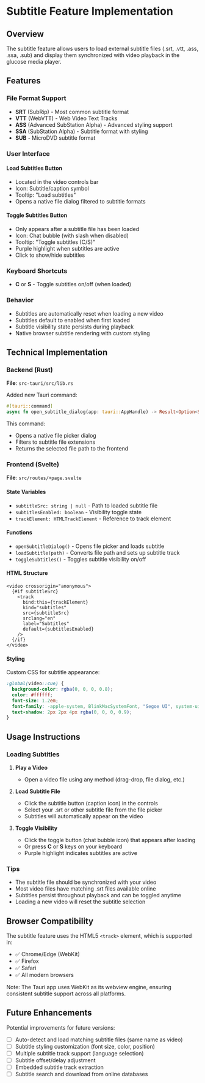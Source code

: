 # Subtitle Feature Implementation

## Overview

The subtitle feature allows users to load external subtitle files (.srt, .vtt, .ass, .ssa, .sub) and display them synchronized with video playback in the glucose media player.

## Features

### File Format Support
- **SRT** (SubRip) - Most common subtitle format
- **VTT** (WebVTT) - Web Video Text Tracks
- **ASS** (Advanced SubStation Alpha) - Advanced styling support
- **SSA** (SubStation Alpha) - Subtitle format with styling
- **SUB** - MicroDVD subtitle format

### User Interface

#### Load Subtitles Button
- Located in the video controls bar
- Icon: Subtitle/caption symbol
- Tooltip: "Load subtitles"
- Opens a native file dialog filtered to subtitle formats

#### Toggle Subtitles Button
- Only appears after a subtitle file has been loaded
- Icon: Chat bubble (with slash when disabled)
- Tooltip: "Toggle subtitles (C/S)"
- Purple highlight when subtitles are active
- Click to show/hide subtitles

### Keyboard Shortcuts
- **C** or **S** - Toggle subtitles on/off (when loaded)

### Behavior
- Subtitles are automatically reset when loading a new video
- Subtitles default to enabled when first loaded
- Subtitle visibility state persists during playback
- Native browser subtitle rendering with custom styling

## Technical Implementation

### Backend (Rust)

**File**: `src-tauri/src/lib.rs`

Added new Tauri command:
```rust
#[tauri::command]
async fn open_subtitle_dialog(app: tauri::AppHandle) -> Result<Option<String>, String>
```

This command:
- Opens a native file picker dialog
- Filters to subtitle file extensions
- Returns the selected file path to the frontend

### Frontend (Svelte)

**File**: `src/routes/+page.svelte`

#### State Variables
- `subtitleSrc: string | null` - Path to loaded subtitle file
- `subtitlesEnabled: boolean` - Visibility toggle state
- `trackElement: HTMLTrackElement` - Reference to track element

#### Functions
- `openSubtitleDialog()` - Opens file picker and loads subtitle
- `loadSubtitle(path)` - Converts file path and sets up subtitle track
- `toggleSubtitles()` - Toggles subtitle visibility on/off

#### HTML Structure
```svelte
<video crossorigin="anonymous">
  {#if subtitleSrc}
    <track
      bind:this={trackElement}
      kind="subtitles"
      src={subtitleSrc}
      srclang="en"
      label="Subtitles"
      default={subtitlesEnabled}
    />
  {/if}
</video>
```

#### Styling
Custom CSS for subtitle appearance:
```css
:global(video::cue) {
  background-color: rgba(0, 0, 0, 0.8);
  color: #ffffff;
  font-size: 1.2em;
  font-family: -apple-system, BlinkMacSystemFont, "Segoe UI", system-ui, sans-serif;
  text-shadow: 2px 2px 4px rgba(0, 0, 0, 0.9);
}
```

## Usage Instructions

### Loading Subtitles

1. **Play a Video**
   - Open a video file using any method (drag-drop, file dialog, etc.)

2. **Load Subtitle File**
   - Click the subtitle button (caption icon) in the controls
   - Select your .srt or other subtitle file from the file picker
   - Subtitles will automatically appear on the video

3. **Toggle Visibility**
   - Click the toggle button (chat bubble icon) that appears after loading
   - Or press **C** or **S** keys on your keyboard
   - Purple highlight indicates subtitles are active

### Tips
- The subtitle file should be synchronized with your video
- Most video files have matching .srt files available online
- Subtitles persist throughout playback and can be toggled anytime
- Loading a new video will reset the subtitle selection

## Browser Compatibility

The subtitle feature uses the HTML5 `<track>` element, which is supported in:
- ✅ Chrome/Edge (WebKit)
- ✅ Firefox
- ✅ Safari
- ✅ All modern browsers

Note: The Tauri app uses WebKit as its webview engine, ensuring consistent subtitle support across all platforms.

## Future Enhancements

Potential improvements for future versions:
- [ ] Auto-detect and load matching subtitle files (same name as video)
- [ ] Subtitle styling customization (font size, color, position)
- [ ] Multiple subtitle track support (language selection)
- [ ] Subtitle offset/delay adjustment
- [ ] Embedded subtitle track extraction
- [ ] Subtitle search and download from online databases

